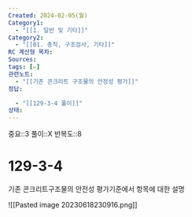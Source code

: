 ```yaml
---
Created: 2024-02-05(월)
Category1:
  - "[[1. 일반 및 기타]]"
Category2:
  - "[[01. 총칙, 구조검사, 기타]]"
RC 계산형 목차: 
Sources: 
tags: [✏️]
관련노트:
  - "[[기존 콘크리트 구조물의 안정성 평가]]"
정답:

  - "[[129-3-4 풀이]]"
상태:
---
```


중요::3
풀이::X
반복도::8

#  129-3-4


기존 콘크리트구조물의 안전성 평가기준에서 항목에 대한 설명

![[Pasted image 20230618230916.png]]